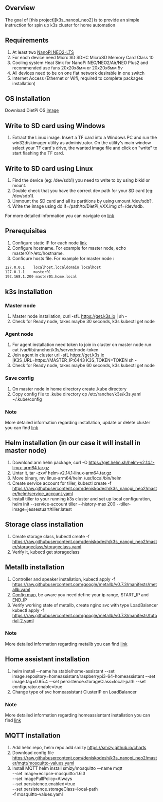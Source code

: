 ## Overview

The goal of [this project][k3s_nanopi_neo2] is to provide an simple instruction for spin up k3s cluster for home automation

## Requirements 

1. At least two [NanoPi NEO2-LTS](https://www.friendlyarm.com/index.php?route=product/product&product_id=180)
2. For each device need Micro SD SDHC MicroSD Memory Card Class 10
3. Cooling system Heat Sink for NanoPi NEO/NEO2/Air/NEO Plus2 and recommended use funs 20x20x8мм or 20x20x6мм 5v
4. All devices need to be on one flat network desirable in one switch
5. Internet Access (Ethernet or Wifi, required to complete packages installation)


## OS installation

Download DietPi OS [image](https://dietpi.com/downloads/images/DietPi_NanoPiNEO2-ARMv8-Stretch.7z)

## Write to SD card using Windows
1. Extract the Linux image. Insert a TF card into a Windows PC and run the win32diskimager utility as administrator. On the utility's main window select your TF card's drive, the wanted image file and click on "write" to start flashing the TF card.

## Write to SD card using Linux

1. Find the device (eg: /dev/sdb1) you need to write to by using blkid or mount.
2. Double check that you have the correct dev path for your SD card (eg: /dev/sdb1).
3. Unmount the SD card and all its partitions by using umount /dev/sdb?.
4. Write the image using dd if=/path/to/DietPi_vXX.img of=/dev/sdb.


For more detailed information you can navigate on [link](https://dietpi.com/phpbb/viewtopic.php?f=8&t=9#p9)

## Prerequisites

1. Configure static IP for each node [link](https://dietpi.com/phpbb/viewtopic.php?f=8&t=14)
2. Configure hostname. For example for master node, echo master01>/etc/hostname.
3. Conficure hosts file. For example for master node :
```sh 
127.0.0.1    localhost.localdomain localhost
127.0.1.1    master01
192.168.1.200 master01.home.local
```

## k3s installation
  
### Master node
  
  1. Master node installation, curl -sfL https://get.k3s.io | sh -
  2. Check for Ready node, takes maybe 30 seconds, k3s kubectl get node

### Agent node

  1. For agent installation need token to join in cluster on master node run cat /var/lib/rancher/k3s/server/node-token
  2. Join agent in cluster url -sfL https://get.k3s.io |K3S_URL=https://MASTER_IP:6443 K3S_TOKEN=TOKEN sh -
  3. Check for Ready node, takes maybe 60 seconds, k3s kubectl get node

### Save config 
  
  1. On master node in home directory create .kube directory
  2. Copy config file to .kube directory cp /etc/rancher/k3s/k3s.yaml ~/.kube/config

### Note
  
  More detailed information regarding installation, update or delete cluster you can find [link](https://github.com/rancher/k3s)

## Helm installation (in our case it will install in master node)
  
  1. Download arm helm package, curl -O https://get.helm.sh/helm-v2.14.1-linux-arm64.tar.gz
  2. Untar it, tar -zxvf helm-v2.14.1-linux-arm64.tar.gz
  3. Move binary, mv linux-arm64/helm /usr/local/bin/helm
  4. Create service account for tiller, kubectl create -f https://raw.githubusercontent.com/deniskodesh/k3s_nanopi_neo2/master/helm/service_account.yaml
  5. Install tiller to your running k3s cluster and set up local configuration, helm init --service-account tiller --history-max 200 --tiller-image=jessestuart/tiller:latest
 
## Storage class installation

  1. Create storage class,  kubectl create -f https://raw.githubusercontent.com/deniskodesh/k3s_nanopi_neo2/master/storageclass/storageclass.yaml
  2. Verify it, kubectl get storageclass

## Metallb installation
  
  1. Controller and speaker installation, kubectl apply -f https://raw.githubusercontent.com/google/metallb/v0.7.3/manifests/metallb.yaml
  2. [Config map](https://raw.githubusercontent.com/deniskodesh/k3s_nanopi_neo2/master/metallb/cm.yaml), be aware you need define your ip range, START_IP and END_IP
  3. Verify working state of metallb, create nginx svc with type LoadBalancer kubectl apply -f https://raw.githubusercontent.com/google/metallb/v0.7.3/manifests/tutorial-2.yaml

### Note
  
  More detailed information regarding metallb you can find [link](https://metallb.universe.tf/installation/)

## Home assistant installation

  1. helm install --name ha stable/home-assistant --set image.repository=homeassistant/raspberrypi3-64-homeassistant --set image.tag=0.95.4 --set persistence.storageClass=local-path --set configurator.enable=true
  2. Change type of svc homeassistant ClusterIP on LoadBalancer

  ### Note
  
  More detailed information regarding homeassisntant installation  you can find [link](https://github.com/helm/charts/tree/master/stable/home-assistant)

## MQTT installation

  1. Add helm repo, helm repo add smizy https://smizy.github.io/charts
  2. Download config file https://raw.githubusercontent.com/deniskodesh/k3s_nanopi_neo2/master/mqtt/mosquitto-values.yaml
  3. Install MQTT helm install smizy/mosquitto --name mqtt  \
                    --set image=eclipse-mosquitto:1.6.3 \
                    --set imagePullPolicy=Always \
                    --set persistence.enabled=true \
                    --set persistence.storageClass=local-path \
                    -f mosquitto-values.yaml  






